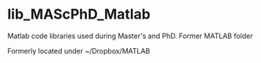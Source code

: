 # lib_MAScPhD_Matlab
Matlab code libraries used during Master's and PhD. Former MATLAB folder

Formerly located under ~/Dropbox/MATLAB
